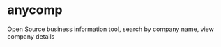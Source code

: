 anycomp
=======

Open Source business information tool, search by company name, view company details